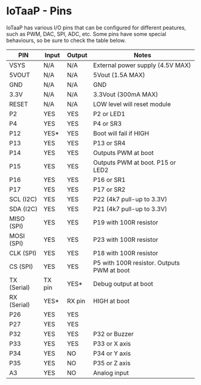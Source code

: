 # IoTaaP - Pins

IoTaaP has various I/O pins that can be configured for different peatures, such as PWM, DAC, SPI, ADC, etc. Some pins have some special behaviours, so be sure to check the table below.

|  **PIN**  |  **Input**  |  **Output**  |   **Notes**    |
| ----- |---------| ---------|---------------------------------|
| VSYS  | N/A |  N/A |   External power supply (4.5V MAX) |
| 5VOUT | N/A |  N/A | 5Vout (1.5A MAX)  |
| GND | N/A |  N/A | GND  |
| 3.3V | N/A |  N/A | 3.3Vout (300mA MAX)  |
| RESET | N/A |  N/A |LOW level will reset module  |
| P2 | YES |  YES | P2 or LED1  |
| P4 | YES |  YES | P4 or SR3 |
| P12 | YES* |  YES | Boot will fail if HIGH  |
| P13 | YES |  YES | P13 or SR4  |
| P14 | YES |  YES | Outputs PWM at boot  |
| P15 | YES |  YES | Outputs PWM at boot. P15 or LED2  |
| P16 | YES |  YES | P16 or SR1  |
| P17 | YES |  YES | P17 or SR2  |
| SCL (I2C) | YES |  YES | P22 (4k7 pull-up to 3.3V)  |
| SDA (I2C) | YES |  YES | P21 (4k7 pull-up to 3.3V) |
| MISO (SPI)| YES |  YES | P19 with 100R resistor  |
| MOSI (SPI)| YES |  YES | P23 with 100R resistor |
| CLK (SPI)| YES |  YES | P18 with 100R resistor  |
| CS  (SPI)| YES |  YES | P5 with 100R resistor. Outputs PWM at boot  |
| TX (Serial)| TX pin |  YES* | 	Debug output at boot  |
| RX (Serial)| YES* |  RX pin | 	HIGH at boot  |
| P26| YES |  YES | 	  |
| P27| YES |  YES | 	  |
| P32| YES |  YES | 	P32 or Buzzer  |
| P33| YES |  YES | 	P33 or X axis  |
| P34| YES |  NO | 	P34 or Y axis  |
| P35| YES |  NO | 	P35 or Z axis  |
| A3 | YES |  NO | 	Analog input   |